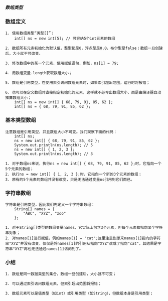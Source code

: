 ***数组类型***

### 数组定义
	1. 使用数组类型“类型[]”；
		int[] ns = new int[5]; // 可容纳5个int元素的数组

	2. 数组所有元素初始化为默认值，整型都是0，浮点型是0.0，布尔型是false；数组一旦创建后，大小就不可改变。

	3. 修改数组中的某一个元素，使用赋值语句，例如，ns[1] = 79;

	4. 用数组变量.length获取数组大小；

	5. 数组是引用类型，在使用索引访问数组元素时，如果索引超出范围，运行时将报错；

	6. 也可以在定义数组时直接指定初始化的元素，这样就不必写出数组大小，而是由编译器自动推算数组大小；
		int[] ns = new int[] { 68, 79, 91, 85, 62 };
		int[] ns = { 68, 79, 91, 85, 62 };

### 基本类型数组

	注意数组是引用类型，并且数组大小不可变。我们观察下面的代码：
		int[] ns;
        ns = new int[] { 68, 79, 91, 85, 62 };
        System.out.println(ns.length); // 5
        ns = new int[] { 1, 2, 3 };
        System.out.println(ns.length); // 3

	1. 对于数组ns来说，执行ns = new int[] { 68, 79, 91, 85, 62 };时，它指向一个5个元素的数组；
	2. 执行ns = new int[] { 1, 2, 3 };时，它指向一个新的3个元素的数组；
	3. 原有的5个元素的数组并没有改变，只是无法通过变量ns引用到它们而已。


### 字符串数组

	字符串是引用类型，因此我们先定义一个字符串数组：
		String[] names = {
    		"ABC", "XYZ", "zoo"
		};

	1. 对于String[]类型的数组变量names，它实际上包含3个元素，但每个元素都指向某个字符串对象；
	2. 对names[1]进行赋值，例如names[1] = "cat";这里注意到原来names[1]指向的字符串"XYZ"并没有改变，仅仅是将names[1]的引用从指向"XYZ"改成了指向"cat"，其结果是字符串"XYZ"再也无法通过names[1]访问到了。


### 小结
	1. 数组是同一数据类型的集合，数组一旦创建后，大小就不可变；

	2. 可以通过索引访问数组元素，但索引超出范围将报错；

	3. 数组元素可以是值类型（如int）或引用类型（如String），但数组本身是引用类型；






